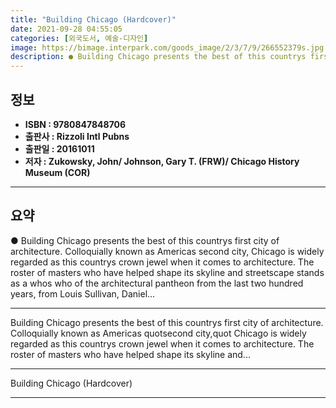 ```yaml
---
title: "Building Chicago (Hardcover)"
date: 2021-09-28 04:55:05
categories: [외국도서, 예술-디자인]
image: https://bimage.interpark.com/goods_image/2/3/7/9/266552379s.jpg
description: ● Building Chicago presents the best of this countrys first city of architecture. Colloquially known as Americas second city, Chicago is widely regarded as thi
---
```


## **정보**

- **ISBN : 9780847848706**
- **출판사 : Rizzoli Intl Pubns**
- **출판일 : 20161011**
- **저자 : Zukowsky, John/ Johnson, Gary T. (FRW)/ Chicago History Museum (COR)**

------



## **요약**

●  Building Chicago presents the best of this countrys first city of architecture. Colloquially known as Americas second city, Chicago is widely regarded as this countrys crown jewel when it comes to architecture. The roster of masters who have helped shape its skyline and streetscape stands as a whos who of the architectural pantheon from the last two hundred years, from Louis Sullivan, Daniel...

------

Building Chicago presents the best of this countrys first city of architecture. Colloquially known as Americas quotsecond city,quot Chicago is widely regarded as this countrys crown jewel when it comes to architecture. The roster of masters who have helped shape its skyline and... 

------


Building Chicago (Hardcover) 

------


